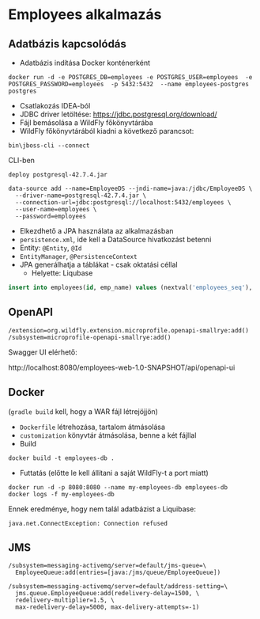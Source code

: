 # Employees alkalmazás

## Adatbázis kapcsolódás

* Adatbázis indítása Docker konténerként

```shell
docker run -d -e POSTGRES_DB=employees -e POSTGRES_USER=employees  -e POSTGRES_PASSWORD=employees  -p 5432:5432  --name employees-postgres postgres
```

* Csatlakozás IDEA-ból
* JDBC driver letöltése: https://jdbc.postgresql.org/download/
* Fájl bemásolása a WildFly főkönyvtárába
* WildFly főkönyvtárából kiadni a következő parancsot:

```shell
bin\jboss-cli --connect
```

CLI-ben

```
deploy postgresql-42.7.4.jar
```

```
data-source add --name=EmployeeDS --jndi-name=java:/jdbc/EmployeeDS \
  --driver-name=postgresql-42.7.4.jar \
  --connection-url=jdbc:postgresql://localhost:5432/employees \
  --user-name=employees \
  --password=employees
```

* Elkezdhető a JPA használata az alkalmazásban
* `persistence.xml`, ide kell a DataSource hivatkozást betenni
* Entity: `@Entity`, `@Id`
* `EntityManager`, `@PersistenceContext`
* JPA generálhatja a táblákat - csak oktatási céllal
  * Helyette: Liqubase

```sql
insert into employees(id, emp_name) values (nextval('employees_seq'), 'Jack Doe');
```

## OpenAPI

```
/extension=org.wildfly.extension.microprofile.openapi-smallrye:add()
/subsystem=microprofile-openapi-smallrye:add()
```

Swagger UI elérhető:

http://localhost:8080/employees-web-1.0-SNAPSHOT/api/openapi-ui

## Docker

(`gradle build` kell, hogy a WAR fájl létrejöjjön)

* `Dockerfile` létrehozása, tartalom átmásolása
* `customization` könyvtár átmásolása, benne a két fájllal
* Build

```shell
docker build -t employees-db .
```

* Futtatás (előtte le kell állítani a saját WildFly-t a port miatt)

```shell
docker run -d -p 8080:8080 --name my-employees-db employees-db
docker logs -f my-employees-db
```

Ennek eredménye, hogy nem talál adatbázist a Liquibase:

`java.net.ConnectException: Connection refused`

## JMS

```
/subsystem=messaging-activemq/server=default/jms-queue=\
  EmployeeQueue:add(entries=[java:/jms/queue/EmployeeQueue])

/subsystem=messaging-activemq/server=default/address-setting=\
  jms.queue.EmployeeQueue:add(redelivery-delay=1500, \
  redelivery-multiplier=1.5, \
  max-redelivery-delay=5000, max-delivery-attempts=-1)
```